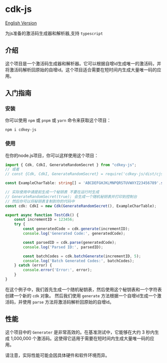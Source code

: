 # cdk-js
[English Version](README.md)

为js准备的激活码生成器和解析器,支持 `typescript`

## 介绍

这个项目是一个激活码生成器和解析器。它可以根据自增id生成唯一的激活码，并将激活码解析回原始的自增id。这个项目适合需要在短时间内生成大量唯一码的应用。

## 入门指南

### 安装

你可以使用 `npm` 或 `pnpm` 或 `yarn` 命令来获取这个项目：

```bash
npm i cdkey-js
```

### 使用
在你的node.js项目，你可以这样使用这个项目：

```typescript
import { Cdk, CdkI, GenerateRandomSecret } from "cdkey-js";
// 或者 
// const {Cdk, CdkI, GenerateRandomSecret} = require('cdkey-js/dist/cjs');

const ExampleCharTable: string[] = 'ABCDEFGHJKLMNPQRSTUVWXYZ23456789'.split('');

// 实际使用中请提前生成一个秘钥表 不要在运行时生成
// GenerateRandomSecret(true); 会生成一个随机秘钥表并打印到控制台
// 然后你可以将秘钥表复制到你的代码中
const cdk: CdkI = new Cdk(GenerateRandomSecret(), ExampleCharTable);

export async function TestCdk() {
    const incrementID = 123456;
    try {
        const generatedCode = cdk.generate(incrementID);
        console.log('Generated Code:', generatedCode);

        const parsedID = cdk.parse(generatedCode);
        console.log('Parsed ID:', parsedID);

        const batchCodes = cdk.batchGenerate(incrementID, 5);
        console.log('Batch Generated Codes:', batchCodes);
    } catch (error) {
        console.error('Error:', error);
    }
}
```

在这个例子中，我们首先生成一个随机秘钥表，然后使用这个秘钥表和一个字符表创建一个新的 `cdk` 对象。
然后我们使用 `generate` 方法根据一个自增id生成一个激活码，并使用 `parse` 方法将激活码解析回原始的自增id。

## 性能

这个项目中的 `Generater` 是非常高效的。在基准测试中，它能够在大约 3 秒内生成 1,000,000 个激活码。这使得它适用于需要在短时间内生成大量唯一码的应用。

请注意，实际性能可能会因具体硬件和软件环境而异。
